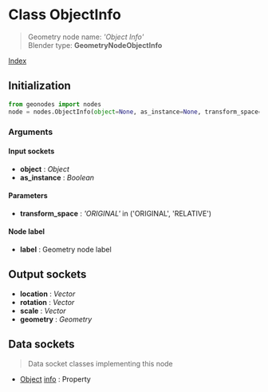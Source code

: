 
# Class ObjectInfo

> Geometry node name: _'Object Info'_<br>Blender type:  **GeometryNodeObjectInfo**


[Index](/docs/index.md)

## Initialization


```python
from geonodes import nodes
node = nodes.ObjectInfo(object=None, as_instance=None, transform_space='ORIGINAL', label=None)
```


### Arguments


#### Input sockets



- **object** : _Object_
- **as_instance** : _Boolean_



#### Parameters



- **transform_space** : _'ORIGINAL'_ in ('ORIGINAL', 'RELATIVE')



#### Node label



- **label** : Geometry node label



## Output sockets



- **location** : _Vector_
- **rotation** : _Vector_
- **scale** : _Vector_
- **geometry** : _Geometry_



## Data sockets

> Data socket classes implementing this node




- [Object](../sockets/Object.md) [info](../sockets/Object.md#info) : Property


